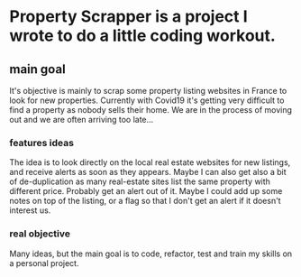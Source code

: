 # Property Scrapper is a project I wrote to do a little coding workout.

## main goal
It's objective is mainly to scrap some property listing websites in France to look for new properties.
Currently with Covid19 it's getting very difficult to find a property as nobody sells their home. 
We are in the process of moving out and we are often arriving too late...

### features ideas
The idea is to look directly on the local real estate websites for new listings, and receive alerts as soon as they appears.
Maybe I can also get also a bit of de-duplication as many real-estate sites list the same property with different price.
Probably get an alert out of it.
Maybe I could add up some notes on top of the listing, or a flag so that I don't get an alert if it doesn't interest us.

### real objective
Many ideas, but the main goal is to code, refactor, test and train my skills on a personal project.


